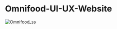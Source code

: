 # Omnifood-UI-UX-Website
![Omnifood_ss](https://user-images.githubusercontent.com/78474787/165895480-1b1a10d4-a988-4d7a-9049-c40e572bb16a.png)
